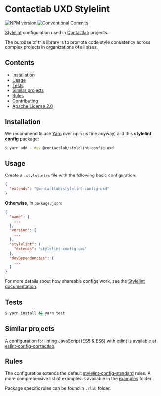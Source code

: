 # Contactlab UXD Stylelint
[![NPM version](https://img.shields.io/npm/v/@contactlab/stylelint-config-uxd.svg)](https://www.npmjs.com/package/@contactlab/stylelint-config-uxd)
[![Conventional Commits](https://img.shields.io/badge/Conventional%20Commits-1.0.0-yellow.svg)](https://conventionalcommits.org)

[Stylelint](http://stylelint.io/) configuration used in [Contactlab](https://github.com/contactlab) projects.

The purpose of this library is to promote code style consistency across complex projects in organizations of all sizes.

## Contents
- [Installation](#installation)
- [Usage](#usage)
- [Tests](#tests)
- [Similar projects](#similar-projects)
- [Rules](#rules)
- [Contributing](./CONTRIBUTING.md)
- [Apache License 2.0](http://opensource.org/licenses/MIT)

## Installation
We recommend to use [Yarn](https://yarnpkg.com/lang/en/docs/install/) over npm (is fine anyway) and this **stylelint config** package:

```bash
$ yarn add --dev @contactlab/stylelint-config-uxd
```

## Usage
Create a `.stylelintrc` file with the following basic configuration:

```json
{
  "extends": "@contactlab/stylelint-config-uxd"
}
```

**Otherwise**, in `package.json`:

```json
{
  "name": {
    ...
  },
  "version": {
    ...
  },
  "stylelint": {
    "extends": "stylelint-config-uxd"
  },
  "devDependencies": {
    ...
  }
}
```

For more details about how shareable configs work, see the [Stylelint documentation](https://stylelint.io/user-guide/configuration/#extends).

## Tests
```bash
$ yarn install && yarn test
```

## Similar projects
A configuration for linting JavaScript (ES5 & ES6) with [eslint](http://eslint.org/) is available at [eslint-config-contactlab](https://github.com/contactlab/eslint-config-contactlab).

## Rules
The configuration extends the default [stylelint-config-standard](https://github.com/stylelint/stylelint-config-standard) rules. A more comprehensive list of examples is available in the [examples](https://github.com/contactlab/stylelint-config-uxd/tree/master/examples) folder.

Package specific rules can be found in `./lib` folder.